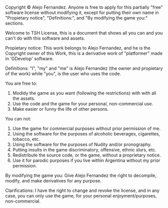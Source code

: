 Copyright © Alejo Fernandez.
Anyone is free to apply for this partially "free" software license without modifying it, except for putting their own name in "Propietary notice", "Definitions:", and "By modifying the game you:" sections.

Welcome to TSH License, this is a document that shows all you can and you can't do with this software and assets.

Propietary notice: This work belongs to Alejo Fernandez, and he is the Copyright owner of this Work, this is a derivative work of "platformer" made in 'GDevelop' software.

Definitions: "I", "my"  and "me" is Alejo Fernandez (the owner and propietary of the work) while "you", is the user who uses the code.

You are free to:

1) Modidy the game as you want (following the restrictions) with with all the assets.
2) Use the code and the game for your personal, non-commercial use.
3) Make easier or funny the life of other persons.

You can not:
1) Use the game for commercial purposes without prior permission of me.
2) Using the software for the purposes of alcoholic beverages, cigarettes, tobacco, etc.
3) Using the software for the purposes of Nudity and/or pronography.
4) Putting insults in the game discriminatory, offensive, ethnic slurs, etc.
5) Redistribute the source code, or the game, without a proprietary notice.
6) Use it for parodic purposes if you live within Argentina without my prior permission.

By modifying the game you: Give Alejo Fernandez the right to decompile, modify, and make derivatives for any purpose.

Clarifications: I have the right to change and revoke the license, and in any case, you can only use the game, for your personal enjoyment/purposes, non-commercial.
